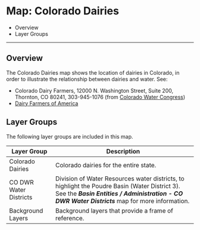 # Map: Colorado Dairies

* Overview
* Layer Groups

------------------------

## Overview

The Colorado Dairies map shows the location of dairies in Colorado,
in order to illustrate the relationship between dairies and water.
See:

* Colorado Dairy Farmers, 12000 N. Washington Street, Suite 200, Thornton, CO 80241, 303-945-1076
(from [Colorado Water Congress](https://web.cowatercongress.org/Members/Colorado-Dairy-Farmers-306))
* [Dairy Farmers of America](https://www.dfamilk.com/)

## Layer Groups

The following layer groups are included in this map.

| **Layer Group** | **Description** |
| -- | -- |
| Colorado Dairies | Colorado dairies for the entire state. |
| CO DWR Water Districts | Division of Water Resources water districts, to highlight the Poudre Basin (Water District 3).  See the ***Basin Entities / Administration - CO DWR Water Districts*** map for more information. |
| Background Layers | Background layers that provide a frame of reference. |
